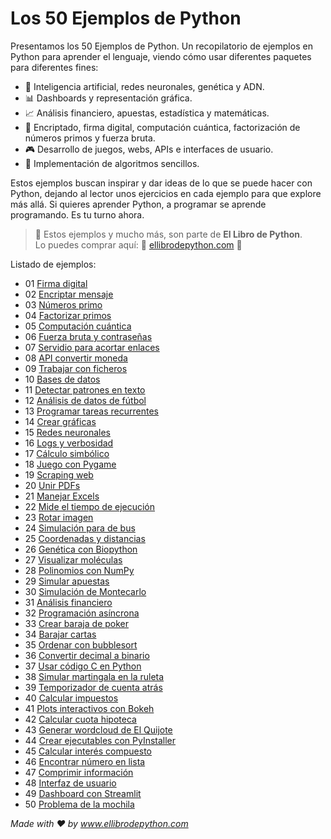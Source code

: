 # Los 50 Ejemplos de Python

Presentamos los 50 Ejemplos de Python.
Un recopilatorio de ejemplos en Python para aprender el lenguaje, viendo cómo usar diferentes paquetes para diferentes fines:

* 🤖 Inteligencia artificial, redes neuronales, genética y ADN.
* 📊 Dashboards y representación gráfica.
* 📈 Análisis financiero, apuestas, estadística y matemáticas.
* 🔐 Encriptado, firma digital, computación cuántica, factorización de números primos y fuerza bruta.
* 🎮 Desarrollo de juegos, webs, APIs e interfaces de usuario.
* 📐 Implementación de algoritmos sencillos.

Estos ejemplos buscan inspirar y dar ideas de lo que se puede hacer con Python, dejando al lector unos ejercicios en cada ejemplo para que explore más allá.
Si quieres aprender Python, a programar se aprende programando. Es tu turno ahora.

> 📖 Estos ejemplos y mucho más, son parte de **El Libro de Python**.\
> Lo puedes comprar aquí: 🐍 [ellibrodepython.com](https://ellibrodepython.com/) 🐍

Listado de ejemplos:
* 01 [Firma digital](https://github.com/ellibrodepython/50-ejemplos-python/blob/main/ejemplos/01_firma_digital.py)
* 02 [Encriptar mensaje](https://github.com/ellibrodepython/50-ejemplos-python/blob/main/ejemplos/02_encriptar_mensaje.py)
* 03 [Números primo](https://github.com/ellibrodepython/50-ejemplos-python/blob/main/ejemplos/03_numero_primo.py)
* 04 [Factorizar primos](https://github.com/ellibrodepython/50-ejemplos-python/blob/main/ejemplos/04_factoriza_primos.py)
* 05 [Computación cuántica](https://github.com/ellibrodepython/50-ejemplos-python/blob/main/ejemplos/05_computacion_cuantica.py)
* 06 [Fuerza bruta y contraseñas](https://github.com/ellibrodepython/50-ejemplos-python/blob/main/ejemplos/06_fuerza_bruta.py)
* 07 [Servidio para acortar enlaces](https://github.com/ellibrodepython/50-ejemplos-python/blob/main/ejemplos/07_acortar_enlaces.py)
* 08 [API convertir moneda](https://github.com/ellibrodepython/50-ejemplos-python/blob/main/ejemplos/08_api_moneda.py)
* 09 [Trabajar con ficheros](https://github.com/ellibrodepython/50-ejemplos-python/blob/main/ejemplos/09_trabaja_ficheros.py)
* 10 [Bases de datos](https://github.com/ellibrodepython/50-ejemplos-python/blob/main/ejemplos/10_base_datos.py)
* 11 [Detectar patrones en texto](https://github.com/ellibrodepython/50-ejemplos-python/blob/main/ejemplos/11_patrones_regex.py)
* 12 [Análisis de datos de fútbol](https://github.com/ellibrodepython/50-ejemplos-python/blob/main/ejemplos/12_analitica_futbol.py)
* 13 [Programar tareas recurrentes](https://github.com/ellibrodepython/50-ejemplos-python/blob/main/ejemplos/13_programa_tareas.py)
* 14 [Crear gráficas](https://github.com/ellibrodepython/50-ejemplos-python/blob/main/ejemplos/14_crea_graficas.py)
* 15 [Redes neuronales](https://github.com/ellibrodepython/50-ejemplos-python/blob/main/ejemplos/15_redes_neuronales.py)
* 16 [Logs y verbosidad](https://github.com/ellibrodepython/50-ejemplos-python/blob/main/ejemplos/16_logs_verbosity.py)
* 17 [Cálculo simbólico](https://github.com/ellibrodepython/50-ejemplos-python/blob/main/ejemplos/17_calculo_simbolico.py)
* 18 [Juego con Pygame](https://github.com/ellibrodepython/50-ejemplos-python/blob/main/ejemplos/18_juego_pygame.py)
* 19 [Scraping web](https://github.com/ellibrodepython/50-ejemplos-python/blob/main/ejemplos/19_scrapping_web.py)
* 20 [Unir PDFs](https://github.com/ellibrodepython/50-ejemplos-python/blob/main/ejemplos/20_unir_pdfs.py)
* 21 [Manejar Excels](https://github.com/ellibrodepython/50-ejemplos-python/blob/main/ejemplos/21_manejar_excel.py)
* 22 [Mide el tiempo de ejecución](https://github.com/ellibrodepython/50-ejemplos-python/blob/main/ejemplos/22_benchmark_timeit.py)
* 23 [Rotar imagen](https://github.com/ellibrodepython/50-ejemplos-python/blob/main/ejemplos/23_rotar_imagen.py)
* 24 [Simulación para de bus](https://github.com/ellibrodepython/50-ejemplos-python/blob/main/ejemplos/24_simulacion_simpy.py)
* 25 [Coordenadas y distancias](https://github.com/ellibrodepython/50-ejemplos-python/blob/main/ejemplos/25_coordenadas_geopy.py)
* 26 [Genética con Biopython](https://github.com/ellibrodepython/50-ejemplos-python/blob/main/ejemplos/26_genetica_biopython.py)
* 27 [Visualizar moléculas](https://github.com/ellibrodepython/50-ejemplos-python/blob/main/ejemplos/27_visualizar_molecula.py)
* 28 [Polinomios con NumPy](https://github.com/ellibrodepython/50-ejemplos-python/blob/main/ejemplos/28_polinomios_numpy.py)
* 29 [Simular apuestas](https://github.com/ellibrodepython/50-ejemplos-python/blob/main/ejemplos/29_simular_apuesta.py)
* 30 [Simulación de Montecarlo](https://github.com/ellibrodepython/50-ejemplos-python/blob/main/ejemplos/30_montecarlo_numpy.py)
* 31 [Análisis financiero](https://github.com/ellibrodepython/50-ejemplos-python/blob/main/ejemplos/31_analisis_financiero.py)
* 32 [Programación asíncrona](https://github.com/ellibrodepython/50-ejemplos-python/blob/main/ejemplos/32_programacion_asincrona.py)
* 33 [Crear baraja de poker](https://github.com/ellibrodepython/50-ejemplos-python/blob/main/ejemplos/33_baraja_poker.py)
* 34 [Barajar cartas](https://github.com/ellibrodepython/50-ejemplos-python/blob/main/ejemplos/34_barajar_cartas.py)
* 35 [Ordenar con bubblesort](https://github.com/ellibrodepython/50-ejemplos-python/blob/main/ejemplos/35_ordenar_bubblesort.py)
* 36 [Convertir decimal a binario](https://github.com/ellibrodepython/50-ejemplos-python/blob/main/ejemplos/36_convertir_binario.py)
* 37 [Usar código C en Python](https://github.com/ellibrodepython/50-ejemplos-python/blob/main/ejemplos/37_codigo_c.py)
* 38 [Simular martingala en la ruleta](https://github.com/ellibrodepython/50-ejemplos-python/blob/main/ejemplos/38_martingala.py)
* 39 [Temporizador de cuenta atrás](https://github.com/ellibrodepython/50-ejemplos-python/blob/main/ejemplos/39_cuenta_atras.py)
* 40 [Calcular impuestos](https://github.com/ellibrodepython/50-ejemplos-python/blob/main/ejemplos/40_calcular_impuestos.py)
* 41 [Plots interactivos con Bokeh](https://github.com/ellibrodepython/50-ejemplos-python/blob/main/ejemplos/41_interactivo_bokeh.py)
* 42 [Calcular cuota hipoteca](https://github.com/ellibrodepython/50-ejemplos-python/blob/main/ejemplos/42_calcula_hipoteca.py)
* 43 [Generar wordcloud de El Quijote](https://github.com/ellibrodepython/50-ejemplos-python/blob/main/ejemplos/43_quijote_wordcloud.py)
* 44 [Crear ejecutables con PyInstaller](https://github.com/ellibrodepython/50-ejemplos-python/blob/main/ejemplos/44_ejecutables_pyinstaller.py)
* 45 [Calcular interés compuesto](https://github.com/ellibrodepython/50-ejemplos-python/blob/main/ejemplos/45_interes_compuesto.py)
* 46 [Encontrar número en lista](https://github.com/ellibrodepython/50-ejemplos-python/blob/main/ejemplos/46_encuentra_numero.py)
* 47 [Comprimir información](https://github.com/ellibrodepython/50-ejemplos-python/blob/main/ejemplos/47_comprime_informacion.py)
* 48 [Interfaz de usuario](https://github.com/ellibrodepython/50-ejemplos-python/blob/main/ejemplos/48_interfaz_usuario.py)
* 49 [Dashboard con Streamlit](https://github.com/ellibrodepython/50-ejemplos-python/blob/main/ejemplos/49_dashboard_streamlit.py)
* 50 [Problema de la mochila](https://github.com/ellibrodepython/50-ejemplos-python/blob/main/ejemplos/50_problema_mochila.py)


*Made with ❤️ by www.ellibrodepython.com*